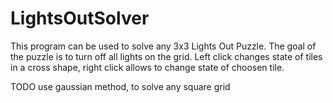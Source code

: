 # LightsOutSolver
This program can be used to solve any 3x3 Lights Out Puzzle.
The goal of the puzzle is to turn off all lights on the grid. Left click changes state of tiles in a cross shape,
right click allows to change state of choosen tile.

TODO use gaussian method, to solve any square grid
